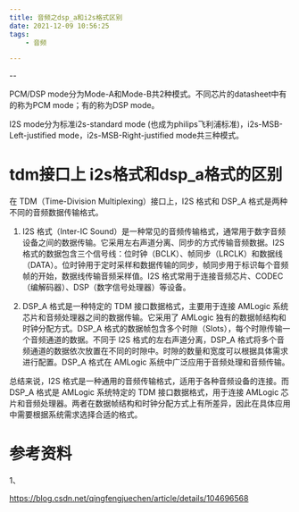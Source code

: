 ```yaml
---
title: 音频之dsp_a和i2s格式区别
date: 2021-12-09 10:56:25
tags:
	- 音频

---
```


--

PCM/DSP mode分为Mode-A和Mode-B共2种模式。不同芯片的datasheet中有的称为PCM mode；有的称为DSP mode。

I2S mode分为标准i2s-standard mode (也成为philips飞利浦标准)，i2s-MSB-Left-justified mode，i2s-MSB-Right-justified mode共三种模式。



# tdm接口上 i2s格式和dsp_a格式的区别

在 TDM（Time-Division Multiplexing）接口上，I2S 格式和 DSP_A 格式是两种不同的音频数据传输格式。

1. I2S 格式（Inter-IC Sound）是一种常见的音频传输格式，通常用于数字音频设备之间的数据传输。它采用左右声道分离、同步的方式传输音频数据。I2S 格式的数据包含三个信号线：位时钟（BCLK）、帧同步（LRCLK）和数据线（DATA）。位时钟用于定时采样和数据传输的同步，帧同步用于标识每个音频帧的开始，数据线传输音频采样值。I2S 格式常用于连接音频芯片、CODEC（编解码器）、DSP（数字信号处理器）等设备。

2. DSP_A 格式是一种特定的 TDM 接口数据格式，主要用于连接 AMLogic 系统芯片和音频处理器之间的数据传输。它采用了 AMLogic 独有的数据帧结构和时钟分配方式。DSP_A 格式的数据帧包含多个时隙（Slots），每个时隙传输一个音频通道的数据。不同于 I2S 格式的左右声道分离，DSP_A 格式将多个音频通道的数据依次放置在不同的时隙中。时隙的数量和宽度可以根据具体需求进行配置。DSP_A 格式在 AMLogic 系统中广泛应用于音频处理和音频传输。

总结来说，I2S 格式是一种通用的音频传输格式，适用于各种音频设备的连接。而 DSP_A 格式是 AMLogic 系统特定的 TDM 接口数据格式，用于连接 AMLogic 芯片和音频处理器。两者在数据帧结构和时钟分配方式上有所差异，因此在具体应用中需要根据系统需求选择合适的格式。

# 参考资料

1、

https://blog.csdn.net/qingfengjuechen/article/details/104696568